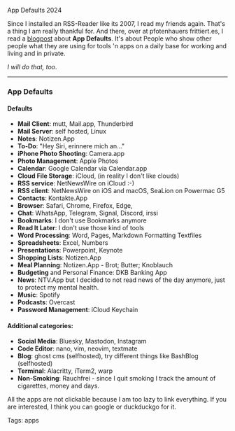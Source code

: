 App Defaults 2024

Since I installed an RSS-Reader like its 2007, I read my friends again. That's a
thing I am really thankful for. And there, over at pfotenhauers frittiert.es,
I read a [blogpost](https://frittiert.es/articles/2024/11/app-defaults-edition-2024) about **App Defaults**. It's about People who show other people
what they are using for tools 'n apps on a daily base for working and living and in private.

*I will do that, too*.

<hr>

### App Defaults
#### Defaults

* **Mail Client**: mutt, Mail.app, Thunderbird
* **Mail Server**: self hosted, Linux
* **Notes**: Notizen.App
* **To-Do**: "Hey Siri, erinnere mich an…"
* **iPhone Photo Shooting**: Camera.app
* **Photo Management**: Apple Photos
* **Calendar**: Google Calendar via Calendar.app
* **Cloud File Storage**: iCloud, (in reality I don't like clouds)
* **RSS service**: NetNewsWire on iCloud :-)
* **RSS client**: NetNewsWire on iOS and macOS, SeaLion on Powermac G5
* **Contacts**: Kontakte.App
* **Browser**: Safari, Chrome, Firefox, Edge, 
* **Chat**: WhatsApp, Telegram, Signal, Discord, irssi
* **Bookmarks**: I don't use Bookmarks anymore
* **Read It Later**: I don't use those kind of tools
* **Word Processing**: Word, Pages, Markdown Formatting Textfiles
* **Spreadsheets**: Excel, Numbers
* **Presentations**: Powerpoint, Keynote
* **Shopping Lists**: Notizen.App
* **Meal Planning**: Notizen.App - Brot; Butter; Knoblauch
* **Budgeting** and Personal Finance: DKB Banking App
* **News**: NTV.App but I decided to not read news of the day anymore, just to protect my mental health.
* **Music**: Spotify
* **Podcasts**: Overcast
* **Password Management**: iCloud Keychain

#### Additional categories:

* **Social Media**: Bluesky, Mastodon, Instagram
* **Code Editor**: nano, vim, neovim, textmate
* **Blog**: ghost cms (selfhosted), try different things like BashBlog (selfhosted)
* **Terminal**: Alacritty, iTerm2, warp
* **Non-Smoking**: Rauchfrei - since I quit smoking I track the amount of cigarettes, money and days.

All the apps are not clickable because I am too lazy to link everything. If you are interested, I think you can google or duckduckgo for it.

Tags: apps
